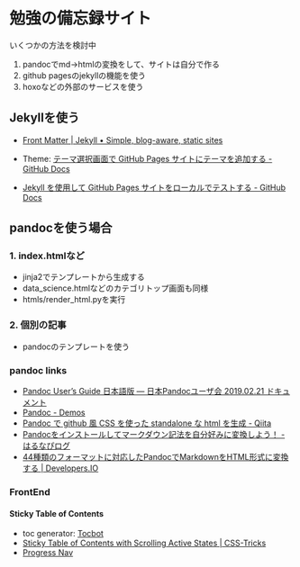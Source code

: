 

# 勉強の備忘録サイト

いくつかの方法を検討中

1. pandocでmd->htmlの変換をして、サイトは自分で作る
2. github pagesのjekyllの機能を使う
3. hoxoなどの外部のサービスを使う



## Jekyllを使う

- [Front Matter | Jekyll • Simple, blog-aware, static sites](https://jekyllrb.com/docs/front-matter/)
- Theme: [テーマ選択画面で GitHub Pages サイトにテーマを追加する - GitHub Docs](https://docs.github.com/ja/github/working-with-github-pages/adding-a-theme-to-your-github-pages-site-with-the-theme-chooser)

- [Jekyll を使用して GitHub Pages サイトをローカルでテストする - GitHub Docs](https://docs.github.com/ja/github/working-with-github-pages/testing-your-github-pages-site-locally-with-jekyll)





## pandocを使う場合

### 1. index.htmlなど
- jinja2でテンプレートから生成する
- data_science.htmlなどのカテゴリトップ画面も同様
- htmls/render_html.pyを実行

### 2. 個別の記事
- pandocのテンプレートを使う




### pandoc links

- [Pandoc User’s Guide 日本語版 — 日本Pandocユーザ会 2019.02.21 ドキュメント](https://pandoc-doc-ja.readthedocs.io/ja/latest/users-guide.html#using-pandoc)
- [Pandoc - Demos](https://pandoc.org/demos.html)
- [Pandoc で github 風 CSS を使った standalone な html を生成 - Qiita](https://qiita.com/griffin_stewie/items/95026360fdfca1bd8e33)
- [Pandocをインストールしてマークダウン記法を自分好みに変換しよう！ - はるなぴログ](https://www.halu7.com/entry/pandoc-install-option)
- [44種類のフォーマットに対応したPandocでMarkdownをHTML形式に変換する | Developers.IO](https://dev.classmethod.jp/articles/pandoc-markdown2html/)



### FrontEnd

#### Sticky Table of Contents
- toc generator: [Tocbot](https://tscanlin.github.io/tocbot/)
- [Sticky Table of Contents with Scrolling Active States | CSS-Tricks](https://css-tricks.com/sticky-table-of-contents-with-scrolling-active-states/)
- [Progress Nav](https://lab.hakim.se/progress-nav/)






